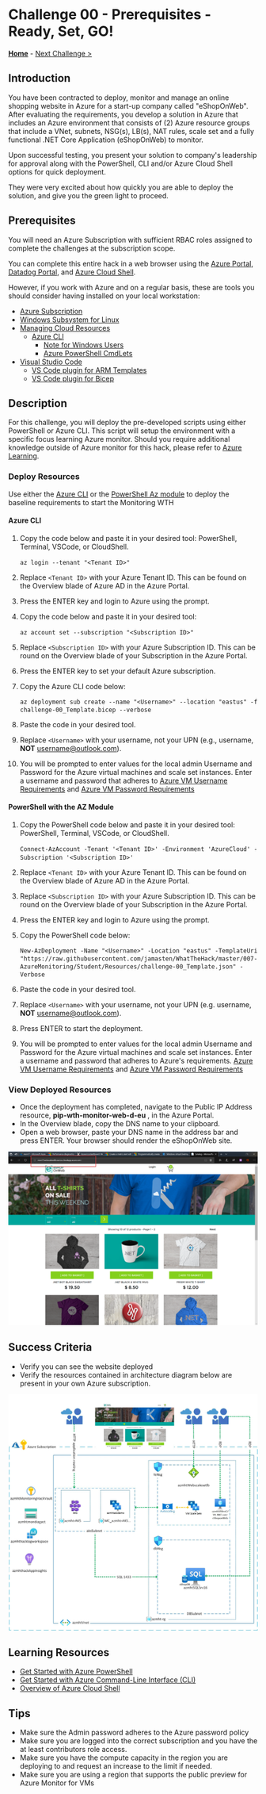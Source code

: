 # Challenge 00 - Prerequisites - Ready, Set, GO!

**[Home](../README.md)** - [Next Challenge >](./Challenge-01.md)

## Introduction

You have been contracted to deploy, monitor and manage an online shopping website in Azure for a start-up company called "eShopOnWeb".  After evaluating the requirements, you develop a solution in Azure that includes an Azure environment that consists of (2) Azure resource groups that include a VNet, subnets, NSG(s), LB(s), NAT rules, scale set and a fully functional .NET Core Application (eShopOnWeb) to monitor.

Upon successful testing, you present your solution to company's leadership for approval along with the PowerShell, CLI and/or Azure Cloud Shell options for quick deployment. 

They were very excited about how quickly you are able to deploy the solution, and give you the green light to proceed.

## Prerequisites

You will need an Azure Subscription with sufficient RBAC roles assigned to complete the challenges at the subscription scope.

You can complete this entire hack in a web browser using the [Azure Portal](https://portal.azure.com), [Datadog Portal](https://datadog.com), and [Azure Cloud Shell](https://shell.azure.com).

However, if you work with Azure and on a regular basis, these are tools you should consider having installed on your local workstation:

- [Azure Subscription](../../000-HowToHack/WTH-Common-Prerequisites.md#azure-subscription)
- [Windows Subsystem for Linux](../../000-HowToHack/WTH-Common-Prerequisites.md#windows-subsystem-for-linux)
- [Managing Cloud Resources](../../000-HowToHack/WTH-Common-Prerequisites.md#managing-cloud-resources)
  - [Azure CLI](../../000-HowToHack/WTH-Common-Prerequisites.md#azure-cli)
    - [Note for Windows Users](../../000-HowToHack/WTH-Common-Prerequisites.md#note-for-windows-users)
    - [Azure PowerShell CmdLets](../../000-HowToHack/WTH-Common-Prerequisites.md#azure-powershell-cmdlets)
- [Visual Studio Code](../../000-HowToHack/WTH-Common-Prerequisites.md#visual-studio-code)
  - [VS Code plugin for ARM Templates](../../000-HowToHack/WTH-Common-Prerequisites.md#visual-studio-code-plugins-for-arm-templates)
  - [VS Code plugin for Bicep](https://marketplace.visualstudio.com/items?itemName=ms-azuretools.vscode-bicep)

## Description

For this challenge, you will deploy the pre-developed scripts using either PowerShell or Azure CLI. This script will setup the environment with a specific focus learning Azure monitor.  Should you require additional knowledge outside of Azure monitor for this hack, please refer to [Azure Learning](https://docs.microsoft.com/en-us/learn/).

### Deploy Resources

Use either the [Azure CLI](https://docs.microsoft.com/en-us/cli/azure/?msclkid=6b97242fb99411ec83659823c955fa16) or the [PowerShell Az module](https://docs.microsoft.com/en-us/powershell/azure/install-az-ps) to deploy the baseline requirements to start the Monitoring WTH

#### Azure CLI

1. Copy the code below and paste it in your desired tool: PowerShell, Terminal, VSCode, or CloudShell.

    ```az login --tenant "<Tenant ID>"```

2. Replace `<Tenant ID>` with your Azure Tenant ID. This can be found on the Overview blade of Azure AD in the Azure Portal.

3. Press the ENTER key and login to Azure using the prompt.

4. Copy the code below and paste it in your desired tool:

    ```az account set --subscription "<Subscription ID>"```

5. Replace `<Subscription ID>` with your Azure Subscription ID. This can be round on the Overview blade of your Subscription in the Azure Portal.

6. Press the ENTER key to set your default Azure subscription.

7. Copy the Azure CLI code below:

    ```
    az deployment sub create --name "<Username>" --location "eastus" -f challenge-00_Template.bicep --verbose
    ```

8. Paste the code in your desired tool.

9. Replace `<Username>` with your username, not your UPN (e.g., username, **NOT** username@outlook.com).

10. You will be prompted to enter values for the local admin Username and Password for the Azure virtual machines and scale set instances.  Enter a username and password that adheres to [Azure VM Username Requirements](https://docs.microsoft.com/en-us/azure/virtual-machines/windows/faq#what-are-the-username-requirements-when-creating-a-vm-) and [Azure VM Password Requirements](https://docs.microsoft.com/en-us/azure/virtual-machines/windows/faq#what-are-the-password-requirements-when-creating-a-vm-)

#### PowerShell with the AZ Module

1. Copy the PowerShell code below and paste it in your desired tool: PowerShell, Terminal, VSCode, or CloudShell.

    ```Connect-AzAccount -Tenant '<Tenant ID>' -Environment 'AzureCloud' -Subscription '<Subscription ID>'```

2. Replace `<Tenant ID>` with your Azure Tenant ID.  This can be found on the Overview blade of Azure AD in the Azure Portal.  

3. Replace `<Subscription ID>` with your Azure Subscription ID.  This can be round on the Overview blade of your Subscription in the Azure Portal.

4. Press the ENTER key and login to Azure using the prompt.

5. Copy the PowerShell code below:

    ```
    New-AzDeployment -Name "<Username>" -Location "eastus" -TemplateUri "https://raw.githubusercontent.com/jamasten/WhatTheHack/master/007-AzureMonitoring/Student/Resources/challenge-00_Template.json" -Verbose
    ```

6. Paste the code in your desired tool.

7. Replace `<Username>` with your username, not your UPN (e.g. username, **NOT** username@outlook.com).

8. Press ENTER to start the deployment.

9. You will be prompted to enter values for the local admin Username and Password for the Azure virtual machines and scale set instances.  Enter a username and password that adheres to Azure's requirements. [Azure VM Username Requirements](https://docs.microsoft.com/en-us/azure/virtual-machines/windows/faq#what-are-the-username-requirements-when-creating-a-vm-) and [Azure VM Password Requirements](https://docs.microsoft.com/en-us/azure/virtual-machines/windows/faq#what-are-the-password-requirements-when-creating-a-vm-)

### View Deployed Resources

- Once the deployment has completed, navigate to the Public IP Address resource, **pip-wth-monitor-web-d-eu** , in the Azure Portal.  
- In the Overview blade, copy the DNS name to your clipboard.  
- Open a web browser, paste your DNS name in the address bar and press ENTER.  Your browser should render the eShopOnWeb site. 

![Webpage of the eShopOnWeb site](../Images/00-23-Eshoponweb-Webpage.png)

## Success Criteria

- Verify you can see the website deployed
- Verify the resources contained in architecture diagram below are present in your own Azure subscription.

![Hack Diagram](../Images/monitoringhackdiagram1.png)

## Learning Resources

- [Get Started with Azure PowerShell](https://docs.microsoft.com/en-us/powershell/azure/get-started-azureps?view=azps-6.4.0)
- [Get Started with Azure Command-Line Interface (CLI)](https://docs.microsoft.com/en-us/cli/azure/get-started-with-azure-cli)
- [Overview of Azure Cloud Shell](https://docs.microsoft.com/en-us/azure/cloud-shell/overview)

## Tips

- Make sure the Admin password adheres to the Azure password policy
- Make sure you are logged into the correct subscription and you have the at least contributors role access.  
- Make sure you have the compute capacity in the region you are deploying to and request an increase to the limit if needed.
- Make sure you are using a region that supports the public preview for Azure Monitor for VMs